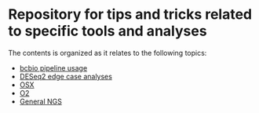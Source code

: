 # Repository for tips and tricks related to specific tools and analyses

The contents is organized as it relates to the following topics:

- [bcbio pipeline usage]()
- [DESeq2 edge case analyses]()
- [OSX]()
- [O2]()
- [General NGS]()
